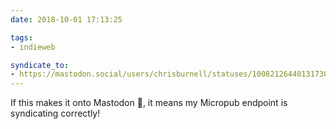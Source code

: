 ```yaml
---
date: 2018-10-01 17:13:25

tags:
- indieweb

syndicate_to:
- https://mastodon.social/users/chrisburnell/statuses/100821264401317304
---
```


If this makes it onto Mastodon 👋, it means my Micropub endpoint is syndicating correctly!
